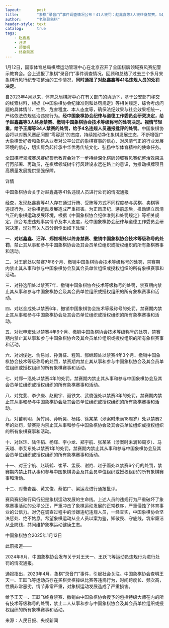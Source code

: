 ```yaml
---
layout:       post
title:        "象棋“录音门”事件调查情况公布！41人被罚：赵鑫鑫等3人被终身禁赛，34人被禁赛！"
author:       "老张聊象棋"
header-style: text
catalog:      true
tags:
    - 赵鑫鑫
    - 汪洋
    - 郑惟桐
    - 终身禁赛
---
```

1月12日，国家体育总局棋牌运动管理中心在北京召开了全国棋牌领域赛风赛纪警示教育会。会上通报了象棋“录音门”事件调查情况，回顾和总结了过去三个多月来象棋行风行纪专项整治的工作情况，**同时通报了对赵鑫鑫等41名违规人员的处罚决定**。

自2023年4月以来，体育总局棋牌中心在有关部门的协助下，基于公安部门移交的线索材料，根据《中国象棋协会纪律准则和处罚规定》等相关规定，综合考虑问题的具体情节、性质、危害程度、本人态度等，确保法纪效果与社会效果相统一，严格依法依规惩治违规行为。**经中国象棋协会纪律与道德工作委员会研究决定，给予赵鑫鑫等3人终身禁赛、撤销中国象棋协会技术等级称号的处罚决定。视情节轻重，给予王廓等34人禁赛的处罚，给予4名违规人员通报批评的处罚**。中国象棋协会将以对赛风赛纪问题“零容忍”的态度，持续推动净化象棋发展生态，不断增强广大象棋爱好者和象棋从业者对公平公正的象棋赛事的信心、对风清气正的行业发展环境的信心，切实肩负起传承中华优秀传统文化、弘扬中华体育精神的使命任务。

全国棋牌领域赛风赛纪警示教育会对下一步持续深化棋牌领域赛风赛纪整治效果进行再部署、再动员，在棋牌领域树牢行风建设永远在路上的意识，为推动棋牌项目高质量发展提供坚强保障。

详情

中国象棋协会关于对赵鑫鑫等41名违规人员进行处罚的情况通报

经查，发现赵鑫鑫等41人存在通过行贿、受贿等方式不同程度参与买棋、卖棋等违规行为，对象棋运动发展造成严重损害。为正风肃纪、惩前毖后，推动建立风清气正的象棋运动发展环境，根据《中国象棋协会纪律准则和处罚规定》等相关规定，综合考虑违规事实情节及本人态度，经中国象棋协会纪律与道德工作委员会研究决定，现对有关人员分别作出如下处理：

一、**对赵鑫鑫、汪洋、郑惟桐处以终身禁赛、撤销中国象棋协会技术等级称号的处罚**，禁止其从事和参与中国象棋协会及其会员单位组织或授权组织的所有象棋赛事和活动。

二、对王廓处以禁赛7年6个月、撤销中国象棋协会技术等级称号的处罚，禁赛期内禁止其从事和参与中国象棋协会及其会员单位组织或授权组织的所有象棋赛事和活动。

三、对孙逸阳处以禁赛7年、撤销中国象棋协会技术等级称号的处罚，禁赛期内禁止其从事和参与中国象棋协会及其会员单位组织或授权组织的所有象棋赛事和活动。

四、对赵金成处以禁赛6年、撤销中国象棋协会技术等级称号的处罚，禁赛期内禁止其从事和参与中国象棋协会及其会员单位组织或授权组织的所有象棋赛事和活动。

五、对张申宏处以禁赛4年6个月、撤销中国象棋协会技术等级称号的处罚，禁赛期内禁止其从事和参与中国象棋协会及其会员单位组织或授权组织的所有象棋赛事和活动。

六、对刘俊达、俞易肖、孙勇征、程鸣、郝继超处以禁赛4年3个月、撤销中国象棋协会技术等级称号的处罚，禁赛期内禁止其从事和参与中国象棋协会及其会员单位组织或授权组织的所有象棋赛事和活动。

七、对郑一泓处以禁赛4年的处罚，禁赛期内禁止其从事和参与中国象棋协会及其会员单位组织或授权组织的所有象棋赛事和活动。

八、对党斐、李少庚、赵殿宇、聂铁文、武俊强处以禁赛3年的处罚，禁赛期内禁止其从事和参与中国象棋协会及其会员单位组织或授权组织的所有象棋赛事和活动。

九、对苗利明、黄竹风、孙昕昊、杨铭、徐某某（涉案时未满18周岁）处以禁赛2年的处罚，禁赛期内禁止其从事和参与中国象棋协会及其会员单位组织或授权组织的所有象棋赛事和活动。

十、对赵玮、陆伟韬、杨辉、李小龙、郑宇航、张某某（涉案时未满18周岁）、马天越、李艾东处以禁赛1年的处罚，禁赛期内禁止其从事和参与中国象棋协会及其会员单位组织或授权组织的所有象棋赛事和活动。

十一、对王宇航、赵旸鹤、崔革、孟辰、谢岿、赵子雨处以禁赛6个月的处罚，禁赛期内禁止其从事和参与中国象棋协会及其会员单位组织或授权组织的所有象棋赛事和活动。

十二、对曹岩磊、黄文俊、蔡佑广、梁运龙进行通报批评。

赛风赛纪和行风行纪是象棋运动发展的生命线。上述人员的违规行为严重破坏了象棋赛事活动的公平公正，严重冲击了象棋运动发展的正常秩序，严重侵蚀了体育事业的公信力。对仍在调查过程中的涉嫌违纪违规人员，一经查实，中国象棋协会坚决惩处、绝不姑息。希望象棋运动从业人员以案为鉴，知敬畏、守底线，筑牢廉洁从业防线，共同维护象棋运动健康生态。

中国象棋协会2025年1月12日


此前报道——

2024年9月，中国象棋协会发布关于对王天一、王跃飞等运动员违规行为进行处罚的情况通报。

通报指出，2023年4月，象棋“录音门”事件，引起社会关注。中国象棋协会查明王天一、王跃飞等运动员存在买棋卖棋操纵比赛等违规行为，时间跨度长、频次高，性质非常恶劣，情节非常严重，对象棋运动发展造成了严重损害。

给予王天一、王跃飞终身禁赛、撤销由中国象棋协会授予的包括特级大师在内的所有技术等级称号的处罚，禁止二人从事和参与中国象棋协会及其会员单位组织或授权组织的所有象棋赛事和活动。

来源：人民日报、央视新闻  
